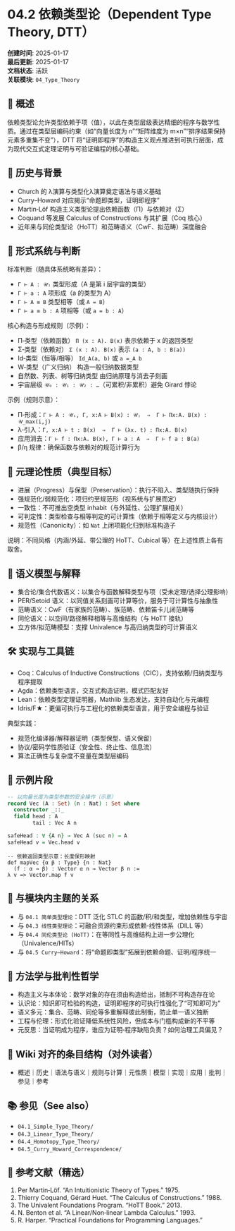 # 04.2 依赖类型论（Dependent Type Theory, DTT）

**创建时间**: 2025-01-17  
**最后更新**: 2025-01-17  
**文档状态**: 活跃  
**关联模块**: `04_Type_Theory`

## 📝 概述

依赖类型论允许类型依赖于项（值），以此在类型层级表达精细的程序与数学性质。通过在类型层编码约束（如“向量长度为 n”“矩阵维度为 m×n”“排序结果保持元素多重集不变”），DTT 将“证明即程序”的构造主义观点推进到可执行层面，成为现代交互式定理证明与可验证编程的核心基础。

## 📜 历史与背景

- Church 的 λ演算与类型化λ演算奠定语法与语义基础
- Curry–Howard 对应揭示“命题即类型，证明即程序”
- Martin‑Löf 构造主义类型论提出依赖函数（Π）与依赖对（Σ）
- Coquand 等发展 Calculus of Constructions 与其扩展（Coq 核心）
- 近年来与同伦类型论（HoTT）和范畴语义（CwF、拟范畴）深度融合

## 🔣 形式系统与判断

标准判断（随具体系统略有差异）：
- `Γ ⊢ A : 𝒰ᵢ`  类型形成（A 是第 i 层宇宙的类型）
- `Γ ⊢ a : A`    项形成（a 的类型为 A）
- `Γ ⊢ A ≡ B`    类型相等（或 `A = B`）
- `Γ ⊢ a ≡ b : A` 项相等（或 `a = b : A`）

核心构造与形成规则（示例）：
- Π‑类型（依赖函数）  `Π (x : A). B(x)`  表示依赖于 x 的返回类型
- Σ‑类型（依赖对）    `Σ (x : A). B(x)`  表示 `(a : A, b : B(a))`
- Id‑类型（恒等/相等）  `Id_A(a, b)` 或 `a =_A b`
- W‑类型（广义归纳）   构造一般归纳数据类型
- 自然数、列表、树等归纳类型 由归纳原理与消去子刻画
- 宇宙层级 `𝒰₀ : 𝒰₁ : 𝒰₂ : …`（可累积/非累积）避免 Girard 悖论

示例（规则示意）：
- Π‑形成：`Γ ⊢ A : 𝒰ᵢ, Γ, x:A ⊢ B(x) : 𝒰ⱼ  ⇒  Γ ⊢ Πx:A. B(x) : 𝒰_max(i,j)`
- λ‑引入：`Γ, x:A ⊢ t : B(x)  ⇒  Γ ⊢ (λx. t) : Πx:A. B(x)`
- 应用消去：`Γ ⊢ f : Πx:A. B(x), Γ ⊢ a : A  ⇒  Γ ⊢ f a : B(a)`
- β/η 规律：确保函数与依赖对的规范计算行为

## 🧠 元理论性质（典型目标）

- 进展（Progress）与保型（Preservation）：执行不陷入、类型随执行保持
- 强规范化/弱规范化：项归约至规范形（视系统与扩展而定）
- 一致性：不可推出空类型 inhabit（与外延性、公理扩展相关）
- 可判定性：类型检查与相等判定的可计算性（依赖于相等定义与内核设计）
- 规范性（Canonicity）：如 `Nat` 上闭项能化归到标准构造子

说明：不同风格（内涵/外延、带公理的 HoTT、Cubical 等）在上述性质上各有取舍。

## 🧩 语义模型与解释

- 集合论/集合代数语义：以集合与函数解释类型与项（受未定理/选择公理影响）
- PER/Setoid 语义：以同值关系刻画可计算等价，服务于可计算性与抽象性
- 范畴语义：CwF（有家族的范畴）、族范畴、依赖笛卡儿闭范畴等
- 同伦语义：以空间/路径解释相等与高维结构（与 HoTT 接轨）
- 立方体/拟范畴模型：支撑 Univalence 与高归纳类型的可计算语义

## 🛠️ 实现与工具链

- Coq：Calculus of Inductive Constructions（CIC），支持依赖/归纳类型与程序提取
- Agda：依赖类型语言，交互式构造证明，模式匹配友好
- Lean：依赖类型定理证明器，Mathlib 生态发达，支持自动化与元编程
- Idris/F★：更偏可执行与工程化的依赖类型语言，用于安全编程与验证

典型实践：
- 规范化编译器/解释器证明（类型保型、语义保留）
- 协议/密码学性质验证（安全性、终止性、信息流）
- 算法正确性与复杂度不变量在类型层编码

## 🧪 示例片段

```agda
-- 以向量长度为类型参数的安全操作（示意）
record Vec (A : Set) (n : Nat) : Set where
  constructor _::_
  field head : A
        tail : Vec A n

safeHead : ∀ {A n} → Vec A (suc n) → A
safeHead v = Vec.head v
```

```lean
-- 依赖返回类型示意：长度保形映射
def mapVec {α β : Type} {n : Nat}
  (f : α → β) : Vector α n → Vector β n :=
λ v => Vector.map f v
```

## 🔗 与模块内主题的关系

- 与 `04.1 简单类型理论`：DTT 泛化 STLC 的函数/积/和类型，增加依赖性与宇宙
- 与 `04.3 线性类型理论`：可融合资源约束形成依赖‑线性体系（DILL 等）
- 与 `04.4 同伦类型论 (HoTT)`：在等同性与高维结构上进一步公理化（Univalence/HITs）
- 与 `04.5 Curry–Howard`：将“命题即类型”拓展到依赖命题、证明/程序统一

## 🧭 方法学与批判性哲学

- 构造主义与本体论：数学对象的存在须由构造给出，抵制不可构造存在论
- 认识论：知识即可检验的构造，证明即程序的可执行性强化了“可知即可为”
- 语义多元：集合、范畴、同伦等多重解释彼此制衡，防止单一语义独断
- 工程与伦理：形式化验证降低系统性风险，但成本与门槛构成新的不平等
- 元反思：当证明成为程序，谁应为证明‑程序缺陷负责？如何治理工具偏见？

## 🧭 Wiki 对齐的条目结构（对外读者）

- 概述｜历史｜语法与语义｜规则与计算｜元性质｜模型｜实现｜应用｜批判｜参见｜参考

## 📚 参见（See also）

- `04.1_Simple_Type_Theory/`
- `04.3_Linear_Type_Theory/`
- `04.4_Homotopy_Type_Theory/`
- `04.5_Curry_Howard_Correspondence/`

## 📖 参考文献（精选）

1. Per Martin‑Löf. “An Intuitionistic Theory of Types.” 1975.  
2. Thierry Coquand, Gérard Huet. “The Calculus of Constructions.” 1988.  
3. The Univalent Foundations Program. “HoTT Book.” 2013.  
4. N. Benton et al. “A Linear/Non‑linear Lambda Calculus.” 1993.  
5. R. Harper. “Practical Foundations for Programming Languages.”  
